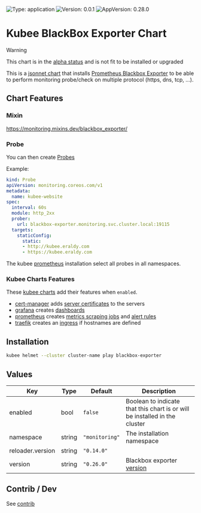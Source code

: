 

[//]: # (README.md generated by gotmpl. DO NOT EDIT.)

![Type: application](https://img.shields.io/badge/Type-application-informational?style=flat-square) ![Version: 0.0.1](https://img.shields.io/badge/Version-0.0.1-informational?style=flat-square) ![AppVersion: 0.28.0](https://img.shields.io/badge/AppVersion-0.28.0-informational?style=flat-square)

# Kubee BlackBox Exporter Chart

> [!WARNING]
> This chart is in the [alpha status](https://github.com/EraldyHq/kubee/blob/main/docs/site/kubee-helmet-chart.md#status) and is not fit to be installed or upgraded

This is a [jsonnet chart](https://github.com/EraldyHq/kubee/blob/main/docs/site/jsonnet-chart.md) that installs [Prometheus Blackbox Exporter](https://github.com/prometheus/blackbox_exporter)
to be able to perform monitoring probe/check on multiple protocol (https, dns, tcp, ...).

## Chart Features

### Mixin

https://monitoring.mixins.dev/blackbox_exporter/

### Probe

You can then create [Probes](https://prometheus-operator.dev/docs/api-reference/api/#monitoring.coreos.com/v1.Probe)

Example:
```yaml
kind: Probe
apiVersion: monitoring.coreos.com/v1
metadata:
  name: kubee-website
spec:
  interval: 60s
  module: http_2xx
  prober:
    url: blackbox-exporter.monitoring.svc.cluster.local:19115
  targets:
    staticConfig:
      static:
      - http://kubee.eraldy.com
      - https://kubee.eraldy.com
```

The kubee [prometheus](https://github.com/EraldyHq/kubee/blob/main/charts/prometheus/README.md) installation select
all probes in all namespaces.

### Kubee Charts Features

  These [kubee charts](https://github.com/EraldyHq/kubee/blob/main/docs/site/kubee-helmet-chart.md) add their features when `enabled`.

* [cert-manager](https://github.com/EraldyHq/kubee/blob/main/charts/cert-manager/README.md) adds [server certificates](https://cert-manager.io/docs/usage/certificate/) to the servers
* [grafana](https://github.com/EraldyHq/kubee/blob/main/charts/grafana/README.md) creates [dashboards](https://grafana.com/grafana/dashboards/)
* [prometheus](https://github.com/EraldyHq/kubee/blob/main/charts/prometheus/README.md) creates [metrics scraping jobs](https://prometheus.io/docs/concepts/jobs_instances/) and [alert rules](https://prometheus.io/docs/prometheus/latest/configuration/alerting_rules/)
* [traefik](https://github.com/EraldyHq/kubee/blob/main/charts/traefik/README.md) creates an [ingress](https://kubernetes.io/docs/concepts/services-networking/ingress/) if hostnames are defined

## Installation

```bash
kubee helmet --cluster cluster-name play blackbox-exporter
```

## Values

| Key | Type | Default | Description |
|-----|------|---------|-------------|
| enabled | bool | `false` | Boolean to indicate that this chart is or will be installed in the cluster |
| namespace | string | `"monitoring"` | The installation namespace |
| reloader.version | string | `"0.14.0"` |  |
| version | string | `"0.26.0"` | Blackbox exporter [version](https://github.com/prometheus/blackbox_exporter/releases)  |

## Contrib / Dev

See [contrib](contrib/contrib.md)

